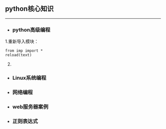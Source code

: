 ## python核心知识
********************
- ### python高级编程
1.重新导入模块：<br>
```
from imp import *
reload(text)
```
2.
- ### Linux系统编程
- ### 网络编程
- ### web服务器案例
- ### 正则表达式
